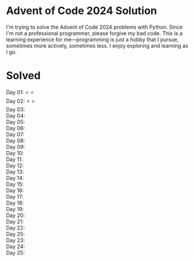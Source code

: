 # Advent of Code 2024 Solution

I'm trying to solve the Advent of Code 2024 problems with Python. Since I'm not a professional programmer, please forgive my bad code. This is a learning experience for me—programming is just a hobby that I pursue, sometimes more actively, sometimes less. I enjoy exploring and learning as I go.

# Solved
Day 01: ⭐ ⭐\
Day 02: ⭐ ⭐\
Day 03:\
Day 04:\
Day 05:\
Day 06:\
Day 07:\
Day 08:\
Day 09:\
Day 10:\
Day 11:\
Day 12:\
Day 13:\
Day 14:\
Day 15:\
Day 16:\
Day 17:\
Day 18:\
Day 19:\
Day 20:\
Day 21:\
Day 22:\
Day 25:\
Day 23:\
Day 24:\
Day 25: